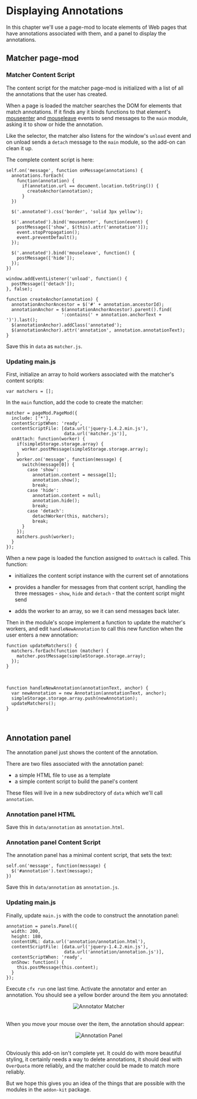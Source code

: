# Displaying Annotations #

In this chapter we'll use a page-mod to locate elements of Web pages that have
annotations associated with them, and a panel to display the annotations.

## Matcher page-mod ##

### Matcher Content Script ###

The content script for the matcher page-mod is initialized with a list
of all the annotations that the user has created.

When a page is loaded the matcher searches the DOM for elements that match
annotations. If it finds any it binds functions to that element's
[mouseenter](http://api.jquery.com/mouseenter/) and
[mouseleave](http://api.jquery.com/mouseleave/) events to send messages to the
`main` module, asking it to show or hide the annotation.

Like the selector, the matcher also listens for the window's `unload` event
and on unload sends a `detach` message to the `main` module, so the add-on
can clean it up.

The complete content script is here:

    self.on('message', function onMessage(annotations) {
      annotations.forEach(
        function(annotation) {
          if(annotation.url == document.location.toString()) {
            createAnchor(annotation);
          }
      })

      $('.annotated').css('border', 'solid 3px yellow');

      $('.annotated').bind('mouseenter', function(event) {
        postMessage(['show', $(this).attr('annotation')]);
        event.stopPropagation();
        event.preventDefault();
      });

      $('.annotated').bind('mouseleave', function() {
        postMessage(['hide']);
      });
    })

    window.addEventListener('unload', function() {
      postMessage(['detach']);
    }, false);

    function createAnchor(annotation) {
      annotationAnchorAncestor = $('#' + annotation.ancestorId);
      annotationAnchor = $(annotationAnchorAncestor).parent().find(
                         ':contains(' + annotation.anchorText + ')').last();
      $(annotationAnchor).addClass('annotated');
      $(annotationAnchor).attr('annotation', annotation.annotationText);
    }

Save this in `data` as `matcher.js`.

### Updating main.js ###

First, initialize an array to hold workers associated with the matcher's
content scripts:

    var matchers = [];

In the `main` function, add the code to create the matcher:

    matcher = pageMod.PageMod({
      include: ['*'],
      contentScriptWhen: 'ready',
      contentScriptFile: [data.url('jquery-1.4.2.min.js'),
                          data.url('matcher.js')],
      onAttach: function(worker) {
        if(simpleStorage.storage.array) {
          worker.postMessage(simpleStorage.storage.array);
        }
        worker.on('message', function(message) {
          switch(message[0]) {
            case 'show':
              annotation.content = message[1];
              annotation.show();
              break;
            case 'hide':
              annotation.content = null;
              annotation.hide();
              break;
            case 'detach':
              detachWorker(this, matchers);
              break;
          }
        });
        matchers.push(worker);
      }
    });

When a new page is loaded the function assigned to `onAttach` is called. This
function:

* initializes the content script instance with the current set of
annotations

* provides a handler for messages from that content script, handling the three
messages - `show`, `hide` and `detach` - that the content script might send

* adds the worker to an array, so we it can send messages back later.

Then in the module's scope implement a function to update the matcher's
workers, and edit `handleNewAnnotation` to call this new function when the
user enters a new annotation:

    function updateMatchers() {
      matchers.forEach(function (matcher) {
        matcher.postMessage(simpleStorage.storage.array);
      });
    }

<br>

    function handleNewAnnotation(annotationText, anchor) {
      var newAnnotation = new Annotation(annotationText, anchor);
      simpleStorage.storage.array.push(newAnnotation);
      updateMatchers();
    }
<br>

## Annotation panel ##

The annotation panel just shows the content of the annotation.

There are two files associated with the annotation panel:

* a simple HTML file to use as a template
* a simple content script to build the panel's content

These files will live in a new subdirectory of `data` which we'll call
`annotation`.

### Annotation panel HTML ###

<script type="syntaxhighlighter" class="brush: js"><![CDATA[
<!DOCTYPE html PUBLIC "-//W3C//DTD XHTML 1.0 Strict//EN"
	"http://www.w3.org/TR/xhtml1/DTD/xhtml1-strict.dtd">

<html xmlns="http://www.w3.org/1999/xhtml" xml:lang="en">
<head>
	<title>Annotation</title>
	<style type="text/css" media="all">

	body {
		font: 100% arial, helvetica, sans-serif;
		background-color: #F5F5F5;
	}

	div {
		text-align:left;
	}

	</style>

</head>

<body>

<div id = "annotation">
</div>

</body>
</html>
]]>
</script>

Save this in `data/annotation` as `annotation.html`.

### Annotation panel Content Script ###

The annotation panel has a minimal content script, that sets the text:

    self.on('message', function(message) {
      $('#annotation').text(message);
    })

Save this in `data/annotation` as `annotation.js`.

### Updating main.js ###

Finally, update `main.js` with the code to construct the annotation panel:

    annotation = panels.Panel({
      width: 200,
      height: 180,
      contentURL: data.url('annotation/annotation.html'),
      contentScriptFile: [data.url('jquery-1.4.2.min.js'),
                          data.url('annotation/annotation.js')],
      contentScriptWhen: 'ready',
      onShow: function() {
        this.postMessage(this.content);
      }
    });

Execute `cfx run` one last time. Activate the annotator and enter an
annotation. You should see a yellow border around the item you annotated:

<div align="center">
<img src="media/annotator/matcher.png" alt="Annotator Matcher">
</div>
<br>

When you move your mouse over the item, the annotation should appear:

<div align="center">
<img src="media/annotator/annotation-panel.png" alt="Annotation Panel">
</div>
<br>

Obviously this add-on isn't complete yet. It could do with more beautiful
styling, it certainly needs a way to delete annotations, it should deal with
`OverQuota` more reliably, and the matcher could be made to match more
reliably.

But we hope this gives you an idea of the things that are possible with the
modules in the `addon-kit` package.
